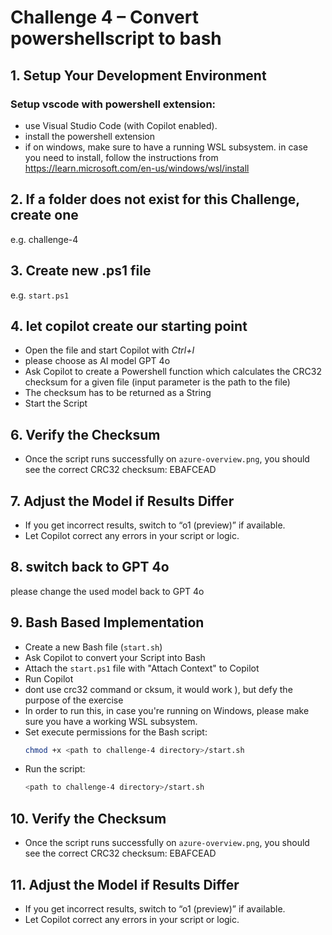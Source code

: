 # Challenge 4 – Convert powershellscript to bash

## 1. Setup Your Development Environment

### Setup vscode with powershell extension:

- use Visual Studio Code (with Copilot enabled).
- install the powershell extension
- if on windows, make sure to have a running WSL subsystem. in case you need to install, follow the instructions from https://learn.microsoft.com/en-us/windows/wsl/install

## 2. If a folder does not exist for this Challenge, create one

e.g. challenge-4

## 3. Create new .ps1 file

e.g. `start.ps1`

## 4. let copilot create our starting point

- Open the file and start Copilot with *Ctrl+I*
- please choose as AI model GPT 4o
- Ask Copilot to create a Powershell function which calculates the CRC32 checksum for a given file (input parameter is the path to the file)
- The checksum has to be returned as a String
- Start the Script

## 6. Verify the Checksum

- Once the script runs successfully on `azure-overview.png`, you should see the correct CRC32 checksum: EBAFCEAD

## 7. Adjust the Model if Results Differ
- If you get incorrect results, switch to “o1 (preview)” if available.
- Let Copilot correct any errors in your script or logic.

## 8. switch back to GPT 4o
please change the used model back to GPT 4o

## 9. Bash Based Implementation

- Create a new Bash file (`start.sh`)
- Ask Copilot to convert your Script into Bash
- Attach the `start.ps1` file with "Attach Context" to Copilot
- Run Copilot
- dont use crc32 command or cksum, it would work ), but defy the purpose of the exercise
- In order to run this, in case you're running on Windows, please make sure you have a working WSL subsystem.
- Set execute permissions for the Bash script:
  ```bash
  chmod +x <path to challenge-4 directory>/start.sh
  ```
- Run the script:
  ```bash
  <path to challenge-4 directory>/start.sh
  ```
## 10. Verify the Checksum

- Once the script runs successfully on `azure-overview.png`, you should see the correct CRC32 checksum: EBAFCEAD

## 11. Adjust the Model if Results Differ
- If you get incorrect results, switch to “o1 (preview)” if available.
- Let Copilot correct any errors in your script or logic.

